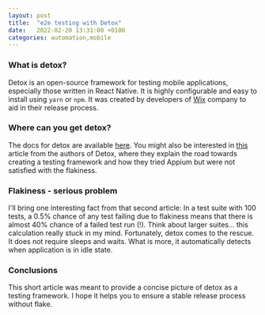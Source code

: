 ```yaml
---
layout: post
title:  "e2e testing with Detox"
date:   2022-02-20 13:31:00 +0100
categories: automation,mobile
---
```


### What is detox?

Detox is an open-source framework for testing mobile applications, especially those written in React Native. It is highly configurable and easy to install using `yarn` or `npm`. It was created by developers of [Wix](https://www.wix.com) company to aid in their release process.

### Where can you get detox?

The docs for detox are available [here](https://wix.github.io/Detox/docs/introduction/getting-started/). You might also be interested in [this](https://hackernoon.com/detox-gray-box-end-to-end-testing-framework-for-mobile-apps-196ccd9564ce) article from the authors of Detox, where they explain the road towards creating a testing framework and how they tried Appium but were not satisfied with the flakiness.

### Flakiness - serious problem

I'll bring one interesting fact from that second article: In a test suite with 100 tests, a 0.5% chance of any test failing due to flakiness means that there is almost 40% chance of a failed test run (!). Think about larger suites... this calculation really stuck in my mind. Fortunately, detox comes to the rescue. It does not require sleeps and waits. What is more, it automatically detects when application is in idle state.

### Conclusions

This short article was meant to provide a concise picture of detox as a testing framework. I hope it helps you to ensure a stable release process without flake.